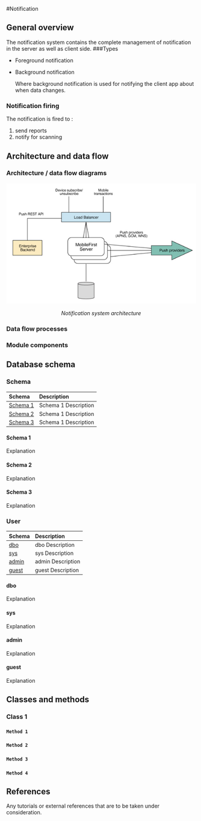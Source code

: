 #Notification

## General overview

The notification system contains the complete management of notification in the server as well as client side.
###Types
 - Foreground notification
 - Background notification
       
    Where background notification is used for notifying the client app about when data changes.

### Notification firing
The notification is fired to :
 
1.  send reports
2.  notify  for scanning

## Architecture and data flow 


### Architecture / data flow diagrams

![image](../assets/not_arch.jpg)
<p style = "text-align:center;"><i>Notification system architecture</i></p>


### Data flow processes
### Module components


## Database schema

### Schema
| Schema                        | Description                          |
| :----------                   | :----------------------------------- |
| [Schema 1](schema/schema_1.md)      | Schema 1 Description                 |
| [Schema 2](schema/schema_2.md)      | Schema 1 Description                 |
| [Schema 3](schema/schema_3.md)      | Schema 1 Description                 |

#### Schema 1
Explanation
#### Schema 2
Explanation
#### Schema 3
Explanation

### User
| Schema                        | Description                          |
| :----------                   | :----------------------------------- |
| [dbo](users/dbo.md)      | dbo Description                 |           
| [sys](users/sys.md)      | sys Description                 |           
| [admin](users/admin.md)      | admin Description                 |           
| [guest](users/guest.md)      | guest Description                 |           

#### dbo
Explanation
#### sys
Explanation
#### admin
Explanation
#### guest
Explanation

## Classes and methods

### Class 1

#### `Method 1`
#### `Method 2`
#### `Method 3`
#### `Method 4`


## References

Any tutorials or external references that are to be taken under consideration.